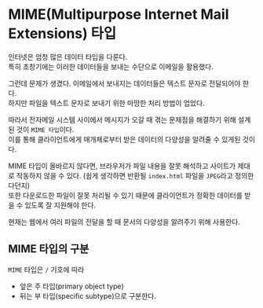 # MIME(Multipurpose Internet Mail Extensions) 타입

인터넷은 엄청 많은 데이터 타입을 다룬다.  
특히 초창기에는 이러한 데이터들을 보내는 수단으로 이메일을 활용했다.

그런데 문제가 생겼다. 이메일에서 보내지는 데이터들은 텍스트 문자로 전달되어야 한다.  
하지만 파일을 텍스트 문자로 보내기 위한 마땅한 처리 방법이 업었다.

따라서 전자메일 시스템 사이에서 메시지가 오갈 때 겪는 문제점을 해결하기 위해 설계된 것이 `MIME 타입`이다.  
이를 통해 클라이언트에게 매개체로부터 받은 데이터의 다양성을 알려줄 수 있게된 것이다.

MIME 타입이 올바르지 않다면, 브라우저가 파일 내용을 잘못 해석하고 사이트가 제대로 작동하지 않을 수 있다.
(쉽게 생각하면 반환될 `index.html` 파일을 `JPEG`라고 정의한다던지)  
또한 다운로드한 파일이 잘못 처리될 수 있기 때문에 클라이언트가 정확한 데이터를 받을 수 있도록 잘 지원해야 한다.  

현재는 웹에서 여러 파일의 전달을 할 때 문서의 다양성을 알려주기 위해 사용한다.

## MIME 타입의 구분

`MIME` 타입은 `/` 기호에 따라 
+ 앞은 주 타입(primary object type)
+ 뒤는 부 타입(specific subtype)으로 구분한다.

